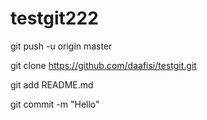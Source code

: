 # testgit222

git push -u origin master

git clone https://github.com/daafisi/testgit.git

git add README.md

git commit -m "Hello"

